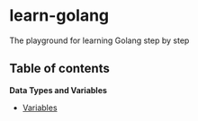 # learn-golang

The playground for learning Golang step by step

## Table of contents

**Data Types and Variables**

- [Variables](/pkg/variables)
